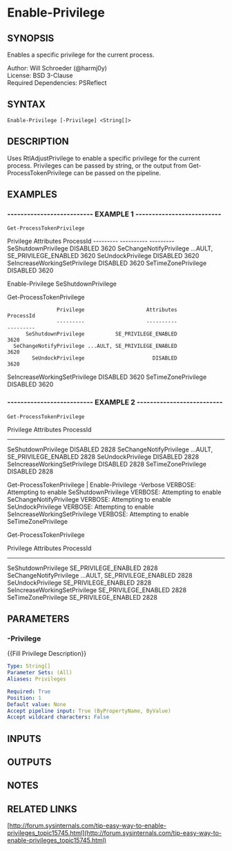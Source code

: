 # Enable-Privilege

## SYNOPSIS
Enables a specific privilege for the current process.

Author: Will Schroeder (@harmj0y)  
License: BSD 3-Clause  
Required Dependencies: PSReflect

## SYNTAX

```
Enable-Privilege [-Privilege] <String[]>
```

## DESCRIPTION
Uses RtlAdjustPrivilege to enable a specific privilege for the current process.
Privileges can be passed by string, or the output from Get-ProcessTokenPrivilege
can be passed on the pipeline.

## EXAMPLES

### -------------------------- EXAMPLE 1 --------------------------
```
Get-ProcessTokenPrivilege
```

Privilege                    Attributes                     ProcessId
                    ---------                    ----------                     ---------
          SeShutdownPrivilege                      DISABLED                          3620
      SeChangeNotifyPrivilege ...AULT, SE_PRIVILEGE_ENABLED                          3620
            SeUndockPrivilege                      DISABLED                          3620
SeIncreaseWorkingSetPrivilege                      DISABLED                          3620
          SeTimeZonePrivilege                      DISABLED                          3620

Enable-Privilege SeShutdownPrivilege

Get-ProcessTokenPrivilege

                    Privilege                    Attributes                     ProcessId
                    ---------                    ----------                     ---------
          SeShutdownPrivilege          SE_PRIVILEGE_ENABLED                          3620
      SeChangeNotifyPrivilege ...AULT, SE_PRIVILEGE_ENABLED                          3620
            SeUndockPrivilege                      DISABLED                          3620
SeIncreaseWorkingSetPrivilege                      DISABLED                          3620
          SeTimeZonePrivilege                      DISABLED                          3620

### -------------------------- EXAMPLE 2 --------------------------
```
Get-ProcessTokenPrivilege
```

Privilege                                        Attributes                     ProcessId
---------                                        ----------                     ---------
SeShutdownPrivilege                                DISABLED                          2828
SeChangeNotifyPrivilege       ...AULT, SE_PRIVILEGE_ENABLED                          2828
SeUndockPrivilege                                  DISABLED                          2828
SeIncreaseWorkingSetPrivilege                      DISABLED                          2828
SeTimeZonePrivilege                                DISABLED                          2828


Get-ProcessTokenPrivilege | Enable-Privilege -Verbose
VERBOSE: Attempting to enable SeShutdownPrivilege
VERBOSE: Attempting to enable SeChangeNotifyPrivilege
VERBOSE: Attempting to enable SeUndockPrivilege
VERBOSE: Attempting to enable SeIncreaseWorkingSetPrivilege
VERBOSE: Attempting to enable SeTimeZonePrivilege

Get-ProcessTokenPrivilege

Privilege                                        Attributes                     ProcessId
---------                                        ----------                     ---------
SeShutdownPrivilege                    SE_PRIVILEGE_ENABLED                          2828
SeChangeNotifyPrivilege       ...AULT, SE_PRIVILEGE_ENABLED                          2828
SeUndockPrivilege                      SE_PRIVILEGE_ENABLED                          2828
SeIncreaseWorkingSetPrivilege          SE_PRIVILEGE_ENABLED                          2828
SeTimeZonePrivilege                    SE_PRIVILEGE_ENABLED                          2828

## PARAMETERS

### -Privilege
{{Fill Privilege Description}}

```yaml
Type: String[]
Parameter Sets: (All)
Aliases: Privileges

Required: True
Position: 1
Default value: None
Accept pipeline input: True (ByPropertyName, ByValue)
Accept wildcard characters: False
```

## INPUTS

## OUTPUTS

## NOTES

## RELATED LINKS

[http://forum.sysinternals.com/tip-easy-way-to-enable-privileges_topic15745.html](http://forum.sysinternals.com/tip-easy-way-to-enable-privileges_topic15745.html)

